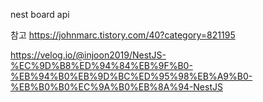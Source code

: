 nest board api

참고
https://johnmarc.tistory.com/40?category=821195

https://velog.io/@injoon2019/NestJS-%EC%9D%B8%ED%94%84%EB%9F%B0-%EB%94%B0%EB%9D%BC%ED%95%98%EB%A9%B0-%EB%B0%B0%EC%9A%B0%EB%8A%94-NestJS
